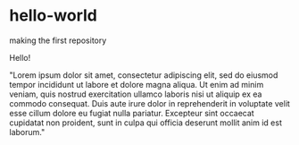 # hello-world
making the first repository

Hello!

"Lorem ipsum dolor sit amet, consectetur adipiscing elit, 
sed do eiusmod tempor incididunt ut labore et dolore magna aliqua. 
Ut enim ad minim veniam, quis nostrud exercitation ullamco laboris 
nisi ut aliquip ex ea commodo consequat. 
Duis aute irure dolor in reprehenderit in voluptate velit esse cillum 
dolore eu fugiat nulla pariatur. Excepteur sint occaecat cupidatat 
non proident, sunt in culpa qui officia deserunt mollit anim id est laborum."
